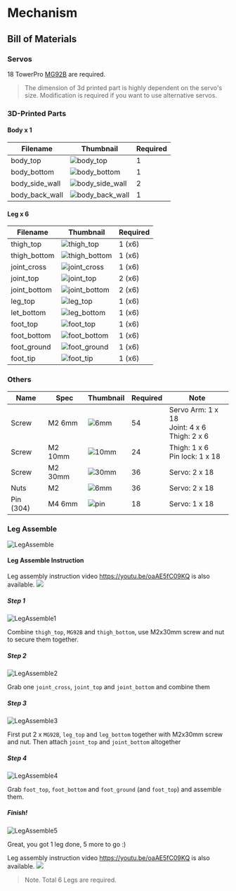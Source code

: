 # Mechanism

## Bill of Materials

### Servos

18 TowerPro [MG92B](http://www.towerpro.com.tw/product/mg92b/) are required.

> The dimension of 3d printed part is highly dependent on the servo's size. Modification is required if you want to use alternative servos.

### 3D-Printed Parts

#### Body x 1

| Filename       | Thumbnail                                   | Required |
| -------------- | ------------------------------------------- | -------- |
| body_top       | ![body_top](imgs/body_top.jpg)             | 1        |
| body_bottom    | ![body_bottom](imgs/body_bottom.jpg)       | 1        |
| body_side_wall | ![body_side_wall](imgs/body_side_wall.jpg) | 2        |
| body_back_wall | ![body_back_wall](imgs/body_back_wall.jpg) | 1        |

#### Leg x 6

| Filename     | Thumbnail                               | Required |
| ------------ | --------------------------------------- | -------- |
| thigh_top    | ![thigh_top](imgs/thigh_top.jpg)       | 1 (x6)   |
| thigh_bottom | ![thigh_bottom](imgs/thigh_bottom.jpg) | 1 (x6)   |
| joint_cross  | ![joint_cross](imgs/joint_cross.jpg)   | 1 (x6)   |
| joint_top    | ![joint_top](imgs/joint_top.jpg)       | 2 (x6)   |
| joint_bottom | ![joint_bottom](imgs/joint_bottom.jpg) | 2 (x6)   |
| leg_top      | ![leg_top](imgs/leg_top.jpg)           | 1 (x6)   |
| let_bottom   | ![leg_bottom](imgs/leg_bottom.jpg)     | 1 (x6)   |
| foot_top     | ![foot_top](imgs/foot_top.jpg)         | 1 (x6)   |
| foot_bottom  | ![foot_bottom](imgs/foot_bottom.jpg)   | 1 (x6)   |
| foot_ground  | ![foot_ground](imgs/foot_ground.jpg)   | 1 (x6)   |
| foot_tip     | ![foot_tip](imgs/foot_tip.jpg)         | 1 (x6)   |

### Others

| Name      | Spec    | Thumbnail                    | Required | Note                                              |
| --------- | ------- | ---------------------------- | -------- | ------------------------------------------------- |
| Screw     | M2 6mm  | ![6mm](imgs/M2_6mm.JPG)     | 54       | Servo Arm: 1 x 18<br>Joint: 4 x 6<br>Thigh: 2 x 6 |
| Screw     | M2 10mm | ![10mm](imgs/M2_10mm.JPG)   | 24       | Thigh: 1 x 6<br>Pin lock: 1 x 18                  |
| Screw     | M2 30mm | ![30mm](imgs/M2_30mm.JPG)   | 36       | Servo: 2 x 18                                     |
| Nuts      | M2      | ![6mm](imgs/M2_nut.JPG)     | 36       | Servo: 2 x 18                                     |
| Pin (304) | M4 6mm  | ![pin](imgs/pin_M4_6mm.JPG) | 18       | Servo: 1 x 18                                     |

### Leg Assemble

![LegAssemble](imgs/mech_leg_exploded.jpg)

#### Leg Assemble Instruction

Leg assembly instruction video https://youtu.be/oaAE5fC09KQ is also available.
<a href='https://youtu.be/oaAE5fC09KQ'><img src='http://img.youtube.com/vi/oaAE5fC09KQ/mqdefault.jpg'/></a>

##### Step 1

![LegAssemble1](imgs/mech_leg_1.jpg)

Combine `thigh_top`, `MG92B` and `thigh_bottom`, use M2x30mm screw and nut to secure them together.

##### Step 2

![LegAssemble2](imgs/mech_leg_2.jpg)

Grab one `joint_cross`, `joint_top` and `joint_bottom` and combine them

##### Step 3

![LegAssemble3](imgs/mech_leg_3.jpg)

First put 2 x `MG92B`, `leg_top` and `leg_bottom` together with M2x30mm screw and nut.
Then attach `joint_top` and `joint_bottom` altogether

##### Step 4

![LegAssemble4](imgs/mech_leg_4.jpg)

Grab `foot_top`, `foot_bottom` and `foot_ground` (and `foot_top`) and assemble them.

##### Finish!

![LegAssemble5](imgs/mech_leg_5.jpg)

Great, you got 1 leg done, 5 more to go :)

Leg assembly instruction video https://youtu.be/oaAE5fC09KQ is also available.
<a href='https://youtu.be/oaAE5fC09KQ'><img src='http://img.youtube.com/vi/oaAE5fC09KQ/mqdefault.jpg'/></a>

> Note. Total 6 Legs are required.

